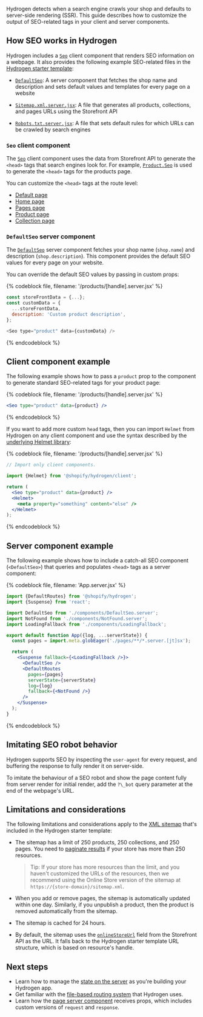 Hydrogen detects when a search engine crawls your shop and defaults to server-side rendering (SSR). This guide describes how to customize the output of SEO-related tags in your client and server components.

## How SEO works in Hydrogen

Hydrogen includes a [`Seo`](/api/hydrogen/components/primitive/seo) client component that renders SEO information on a webpage. It also provides the following example SEO-related files in the [Hydrogen starter template](/custom-storefronts/hydrogen/getting-started):

- [`DefaultSeo`](https://github.com/Shopify/hydrogen/blob/main/examples/template-hydrogen-default/src/components/DefaultSeo.server.jsx): A server component that fetches the shop name and description and sets default values and templates for every page on a website

- [`Sitemap.xml.server.jsx`](https://github.com/Shopify/hydrogen/blob/main/examples/template-hydrogen-default/src/pages/sitemap.xml.server.jsx): A file that generates all products, collections, and pages URLs using the Storefront API

- [`Robots.txt.server.jsx`](https://github.com/Shopify/hydrogen/blob/main/examples/template-hydrogen-default/src/pages/robots.txt.server.js): A file that sets default rules for which URLs can be crawled by search engines

### `Seo` client component

The [`Seo`](/api/hydrogen/components/primitive/seo) client component uses the data from Storefront API to generate the `<head>` tags that search engines look for. For example, [`Product.Seo`](/api/storefront/2022-01/objects/Product) is used to generate the `<head>` tags for the products page.

You can customize the `<head>` tags at the route level:

- [Default page](https://github.com/Shopify/hydrogen/blob/main/examples/template-hydrogen-default/src/components/DefaultSeo.server.jsx)
- [Home page](https://github.com/Shopify/hydrogen/blob/main/examples/template-hydrogen-default/src/pages/index.server.jsx)
- [Pages page](https://github.com/Shopify/hydrogen/blob/main/examples/template-hydrogen-default/src/pages/pages/[handle].server.jsx)
- [Product page](https://github.com/Shopify/hydrogen/blob/main/examples/template-hydrogen-default/src/pages/products/[handle].server.jsx)
- [Collection page](https://github.com/Shopify/hydrogen/blob/main/examples/template-hydrogen-default/src/pages/collections/[handle].server.jsx)

### `DefaultSeo` server component

The [`DefaultSeo`](https://github.com/Shopify/hydrogen/blob/main/examples/template-hydrogen-default/src/components/DefaultSeo.server.jsx) server component fetches your shop name (`shop.name`) and description (`shop.description`). This component provides the default SEO values for every page on your website.

You can override the default SEO values by passing in custom props:

{% codeblock file, filename: '/products/[handle].server.jsx' %}

```js
const storeFrontData = {...};
const customData = {
  ...storeFrontData,
  description: 'Custom product description',
};

<Seo type="product" data={customData} />
```

{% endcodeblock %}

## Client component example

The following example shows how to pass a `product` prop to the component to generate standard SEO-related tags for your product page:

{% codeblock file, filename: '/products/[handle].server.jsx' %}

```jsx
<Seo type="product" data={product} />
```

{% endcodeblock %}

If you want to add more custom `head` tags, then you can import `Helmet` from Hydrogen on any client component and use the syntax described by the [underlying Helmet library](https://github.com/nfl/react-helmet):

{% codeblock file, filename: '/products/[handle].server.jsx' %}

```jsx
// Import only client components.

import {Helmet} from '@shopify/hydrogen/client';

return (
  <Seo type="product" data={product} />
  <Helmet>
    <meta property="something" content="else" />
  </Helmet>
);
```

{% endcodeblock %}

## Server component example

The following example shows how to include a catch-all SEO component (`<DefaultSeo>`) that queries and populates `<head>` tags as a server component:

{% codeblock file, filename: 'App.server.jsx' %}

```jsx
import {DefaultRoutes} from '@shopify/hydrogen';
import {Suspense} from 'react';

import DefaultSeo from './components/DefaultSeo.server';
import NotFound from './components/NotFound.server';
import LoadingFallback from './components/LoadingFallback';

export default function App({log, ...serverState}) {
  const pages = import.meta.globEager('./pages/**/*.server.[jt]sx');

  return (
    <Suspense fallback={<LoadingFallback />}>
      <DefaultSeo />
      <DefaultRoutes
        pages={pages}
        serverState={serverState}
        log={log}
        fallback={<NotFound />}
      />
    </Suspense>
  );
}
```

{% endcodeblock %}

## Imitating SEO robot behavior

Hydrogen supports SEO by inspecting the `user-agent` for every request, and buffering the response to fully render it on server-side.

To imitate the behaviour of a SEO robot and show the page content fully from server render for initial render, add the `?\_bot` query parameter at the end of the webpage's URL.

## Limitations and considerations

The following limitations and considerations apply to the [XML sitemap](https://github.com/Shopify/hydrogen/blob/main/examples/template-hydrogen-default/src/pages/sitemap.xml.server.jsx) that's included in the Hydrogen starter template:

- The sitemap has a limit of 250 products, 250 collections, and 250 pages. You need to [paginate results](/api/usage/pagination-graphql) if your store has more than 250 resources.

  > Tip:
  > If your store has more resources than the limit, and you haven't customized the URLs of the resources, then we recommend using the Online Store version of the sitemap at `https://{store-domain}/sitemap.xml`.

- When you add or remove pages, the sitemap is automatically updated within one day. Similarly, if you unpublish a product, then the product is removed automatically from the sitemap.

- The sitemap is cached for 24 hours.

- By default, the sitemap uses the [`onlineStoreUrl`](/api/storefront/2022-01/objects/Product) field from the Storefront API as the URL. It falls back to the Hydrogen starter template URL structure, which is based on resource's handle.

## Next steps

- Learn how to manage the [state on the server](/custom-storefronts/hydrogen/framework/server-state) as you're building your Hydrogen app.
- Get familiar with the [file-based routing system](/custom-storefronts/hydrogen/framework/routes) that Hydrogen uses.
- Learn how the [page server component](/custom-storefronts/hydrogen/framework/pages) receives props, which includes custom versions of `request` and `response`.
